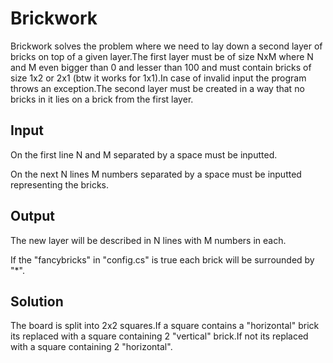 # Brickwork
Brickwork solves the problem where we need to lay down a second layer of bricks on top of a given layer.The first layer must be of size NxM where N and M even bigger than 0 and lesser than 100 and must contain bricks of size 1x2 or 2x1 (btw it works for 1x1).In case of invalid input the program throws an exception.The second layer must be created in a way that no bricks in it lies on a brick from the first layer.

## Input
On the first line N and M separated by a space must be inputted.

On the next N lines M numbers separated by a space must be inputted representing the bricks.

## Output
The new layer will be described in N lines with M numbers in each.

If the "fancybricks" in "config.cs" is true each brick will be surrounded by "*".

## Solution
The board is split into 2x2 squares.If a square contains a "horizontal" brick its replaced with a square containing 2 "vertical" brick.If not its replaced with a square containing 2 "horizontal".
